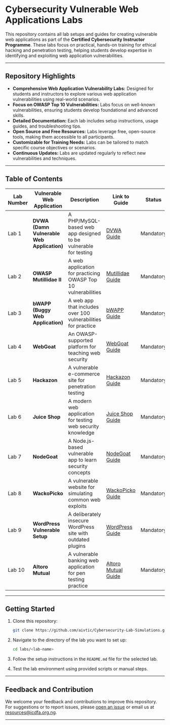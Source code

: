 # Cybersecurity Vulnerable Web Applications Labs  

This repository contains all lab setups and guides for creating vulnerable web applications as part of the **Certified Cybersecurity Instructor Programme**. These labs focus on practical, hands-on training for ethical hacking and penetration testing, helping students develop expertise in identifying and exploiting web application vulnerabilities.  

---  

## Repository Highlights  

- **Comprehensive Web Application Vulnerability Labs:** Designed for students and instructors to explore various web application vulnerabilities using real-world scenarios.  
- **Focus on OWASP Top 10 Vulnerabilities:** Labs focus on well-known vulnerabilities, ensuring students develop foundational and advanced skills.  
- **Detailed Documentation:** Each lab includes setup instructions, usage guides, and troubleshooting tips.  
- **Open Source and Free Resources:** Labs leverage free, open-source tools, making them accessible to all participants.  
- **Customizable for Training Needs:** Labs can be tailored to match specific course objectives or scenarios.  
- **Continuous Updates:** Labs are updated regularly to reflect new vulnerabilities and techniques.  

---  

## Table of Contents  

| Lab Number | Vulnerable Web Application               | Description                                                     | Link to Guide                     | Status       |  
|------------|------------------------------------------|-----------------------------------------------------------------|-----------------------------------|--------------|  
| Lab 1      | **DVWA (Damn Vulnerable Web Application)** | A PHP/MySQL-based web app designed to be vulnerable for testing | [DVWA Guide](labs/dvwa/README.md) | Mandatory    |  
| Lab 2      | **OWASP Mutillidae II**                  | A web application for practicing OWASP Top 10 vulnerabilities  | [Mutillidae Guide](labs/mutillidae/README.md) | Mandatory    |  
| Lab 3      | **bWAPP (Buggy Web Application)**        | A web app that includes over 100 vulnerabilities for practice   | [bWAPP Guide](labs/bwapp/README.md) | Mandatory    |  
| Lab 4      | **WebGoat**                              | An OWASP-supported platform for teaching web security          | [WebGoat Guide](labs/webgoat/README.md) | Mandatory    |  
| Lab 5      | **Hackazon**                             | A vulnerable e-commerce site for penetration testing           | [Hackazon Guide](labs/hackazon/README.md) | Mandatory    |  
| Lab 6      | **Juice Shop**                           | A modern web application for testing web security knowledge    | [Juice Shop Guide](labs/juice_shop/README.md) | Mandatory    |  
| Lab 7      | **NodeGoat**                             | A Node.js-based vulnerable app to learn security concepts      | [NodeGoat Guide](labs/nodegoat/README.md) | Mandatory    |  
| Lab 8      | **WackoPicko**                           | A vulnerable website for simulating common web exploits        | [WackoPicko Guide](labs/wackopicko/README.md) | Mandatory    |  
| Lab 9      | **WordPress Vulnerable Setup**           | A deliberately insecure WordPress site with outdated plugins   | [WordPress Guide](labs/wordpress/README.md) | Mandatory    |  
| Lab 10     | **Altoro Mutual**                        | A vulnerable banking web application for pen testing practice  | [Altoro Mutual Guide](labs/altoro_mutual/README.md) | Mandatory    |  

---  

## Getting Started  

1. Clone this repository:  
   ```bash  
   git clone https://github.com/aivtic/Cybersecurity-Lab-Simulations.git  
   ```  

2. Navigate to the directory of the lab you want to set up:  
   ```bash  
   cd labs/<lab-name>  
   ```  

3. Follow the setup instructions in the `README.md` file for the selected lab.  

4. Test the lab environment using provided scripts or manual steps.  

---  

## Feedback and Contribution  

We welcome your feedback and contributions to improve this repository. For suggestions or to report issues, please [open an issue](https://github.com/aivtic/Cybersecurity-Lab-Simulations/issues) or email us at resources@icdfa.org.ng.  

---  
